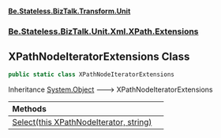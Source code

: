 #### [Be.Stateless.BizTalk.Transform.Unit](README.md 'README')
### [Be.Stateless.BizTalk.Unit.Xml.XPath.Extensions](Be.Stateless.BizTalk.Unit.Xml.XPath.Extensions.md 'Be.Stateless.BizTalk.Unit.Xml.XPath.Extensions')

## XPathNodeIteratorExtensions Class

```csharp
public static class XPathNodeIteratorExtensions
```

Inheritance [System.Object](https://docs.microsoft.com/en-us/dotnet/api/System.Object 'System.Object') &#129106; XPathNodeIteratorExtensions

| Methods | |
| :--- | :--- |
| [Select(this XPathNodeIterator, string)](XPathNodeIteratorExtensions.Select(thisXPathNodeIterator,string).md 'Be.Stateless.BizTalk.Unit.Xml.XPath.Extensions.XPathNodeIteratorExtensions.Select(this System.Xml.XPath.XPathNodeIterator, string)') | |
